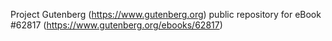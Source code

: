 Project Gutenberg (https://www.gutenberg.org) public repository for
eBook #62817 (https://www.gutenberg.org/ebooks/62817)

